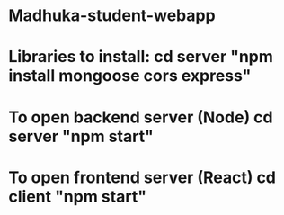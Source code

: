 # Madhuka-student-webapp
# Libraries to install: cd server "npm install mongoose cors express"
# To open backend server (Node) cd server "npm start"
# To open frontend server (React) cd client "npm start"
